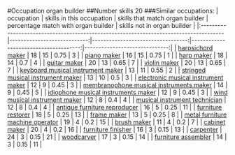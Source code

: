 #Occupation organ builder
##Number skills 20
###Similar occupations:
| occupation                                                                            |   skills in this occupation |   skills that match organ builder |   percentage match with organ builder |   skills not in organ builder |
|:--------------------------------------------------------------------------------------|----------------------------:|----------------------------------:|--------------------------------------:|------------------------------:|
| [harpsichord maker](harpsichord_maker.md)                                             |                          18 |                                15 |                                  0.75 |                             3 |
| [piano maker](piano_maker.md)                                                         |                          16 |                                15 |                                  0.75 |                             1 |
| [harp maker](harp_maker.md)                                                           |                          18 |                                14 |                                  0.7  |                             4 |
| [guitar maker](guitar_maker.md)                                                       |                          20 |                                13 |                                  0.65 |                             7 |
| [violin maker](violin_maker.md)                                                       |                          20 |                                13 |                                  0.65 |                             7 |
| [keyboard musical instrument maker](keyboard_musical_instrument_maker.md)             |                          13 |                                11 |                                  0.55 |                             2 |
| [stringed musical instrument maker](stringed_musical_instrument_maker.md)             |                          13 |                                10 |                                  0.5  |                             3 |
| [electronic musical instrument maker](electronic_musical_instrument_maker.md)         |                          12 |                                 9 |                                  0.45 |                             3 |
| [membranophone musical instruments maker](membranophone_musical_instruments_maker.md) |                          14 |                                 9 |                                  0.45 |                             5 |
| [idiophone musical instruments maker](idiophone_musical_instruments_maker.md)         |                          12 |                                 9 |                                  0.45 |                             3 |
| [wind musical instrument maker](wind_musical_instrument_maker.md)                     |                          12 |                                 8 |                                  0.4  |                             4 |
| [musical instrument technician](musical_instrument_technician.md)                     |                          12 |                                 8 |                                  0.4  |                             4 |
| [antique furniture reproducer](antique_furniture_reproducer.md)                       |                          16 |                                 5 |                                  0.25 |                            11 |
| [furniture restorer](furniture_restorer.md)                                           |                          18 |                                 5 |                                  0.25 |                            13 |
| [frame maker](frame_maker.md)                                                         |                          13 |                                 5 |                                  0.25 |                             8 |
| [metal furniture machine operator](metal_furniture_machine_operator.md)               |                          19 |                                 4 |                                  0.2  |                            15 |
| [brush maker](brush_maker.md)                                                         |                          11 |                                 4 |                                  0.2  |                             7 |
| [cabinet maker](cabinet_maker.md)                                                     |                          20 |                                 4 |                                  0.2  |                            16 |
| [furniture finisher](furniture_finisher.md)                                           |                          16 |                                 3 |                                  0.15 |                            13 |
| [carpenter](carpenter.md)                                                             |                          24 |                                 3 |                                  0.15 |                            21 |
| [woodcarver](woodcarver.md)                                                           |                          17 |                                 3 |                                  0.15 |                            14 |
| [furniture assembler](furniture_assembler.md)                                         |                          14 |                                 3 |                                  0.15 |                            11 |
